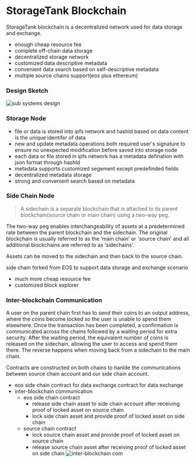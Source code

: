 # StorageTank Blockchain

StorageTank blockchain is a decentralized network used for data storage and exchange.
  - enough cheap resource fee
  - complete off-chain data storage
  - decentralized storage network 
  - customized data descriptive metadata
  - convenient data search based on self-descriptive metadata
  - multiple source chains support(eos plus ethereum)

### Design Sketch

![sub systems design](https://www.processon.com/view/link/5b90a100e4b015327ad297f1)

### Storage Node

  - file or data is stored into ipfs network and hashId based on data content is the unique identifer of data
  - new and update metadata operations both required user's signature to ensure no unexpected modification before saved into storage node
  - each data or file stored in ipfs network has a metadata defination with json format through hashId
  - metadata supports customized segement except predefinded fields
  - decentralized metadata storage
  - strong and convenient search based on metadata
  
### Side Chain Node
> A sidechain is a separate blockchain that is attached to 
> its parent blockchain(source chain or main chain) using a two-way peg.

The two-way peg enables interchangeability of assets at a predetermined rate between the parent blockchain and the sidechain. The original blockchain is usually referred to as the ‘main chain’ or 'source chain' and all additional blockchains are referred to as ‘sidechains’.

Assets can be moved to the sidechain and then back to the source chain.

side chain forked from EOS to support data storage and exchange scenario
  - much more cheap resource fee
  - customized block explorer

### Inter-blockchain Communication 

A user on the parent chain first has to send their coins to an output address, where the coins become locked so the user is unable to spend them elsewhere. Once the transaction has been completed, a confirmation is communicated across the chains followed by a waiting period for extra security. After the waiting period, the equivalent number of coins is released on the sidechain, allowing the user to access and spend them there. The reverse happens when moving back from a sidechain to the main chain.

Contracts are constructed on both chains to hanlde the communications between source chain account and our side chain account.
 - eos side chain contract for data exchange
   contract for data exchange
 - inter-blockchain communication
     - eos side chain contract
       - release side chain asset to side chain account after receiving proof of locked asset on source chain
       - lock side chain asset and provide proof of locked asset on side chain
     - source chain contract
       - lock source chain asset and provide proof of locked asset on source chain
       - release source chain asset after receiving proof of locked asset on side chain
![inter-blockchain com](http://47.99.61.209/ipfs/QmPgpTr8RR9f9AcenktZmSjyvnQ3d5LCYqjkspKdJt9gdZ)
